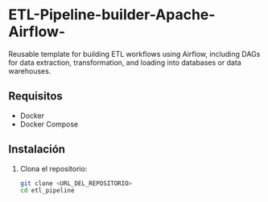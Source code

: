 # ETL-Pipeline-builder-Apache-Airflow-
Reusable template for building ETL workflows using Airflow, including DAGs for data extraction, transformation, and loading into databases or data warehouses.

## Requisitos
- Docker
- Docker Compose

## Instalación
1. Clona el repositorio:
   ```bash
   git clone <URL_DEL_REPOSITORIO>
   cd etl_pipeline
